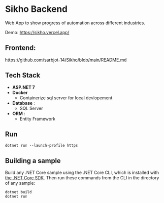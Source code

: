 # Sikho Backend

Web App to show progress of automation across different industries.

Demo: https://sikho.vercel.app/

## Frontend:
https://github.com/sarbjot-14/Sikho/blob/main/README.md

## Tech Stack

- **ASP.NET 7**
- **Docker**
  - Containerize sql server for local devlopement
- **Database** :
  - SQL Server
- **ORM** :
  - Entity Framework

  
## Run
```
dotnet run --launch-profile https
```
## Building a sample

Build any .NET Core sample using the .NET Core CLI, which is installed with [the .NET Core SDK](https://www.microsoft.com/net/download). Then run
these commands from the CLI in the directory of any sample:

```console
dotnet build
dotnet run
```
